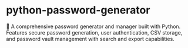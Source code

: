 # python-password-generator
🔐 A comprehensive password generator and manager built with Python. Features secure password generation, user authentication, CSV storage, and password vault management with search and export capabilities.
